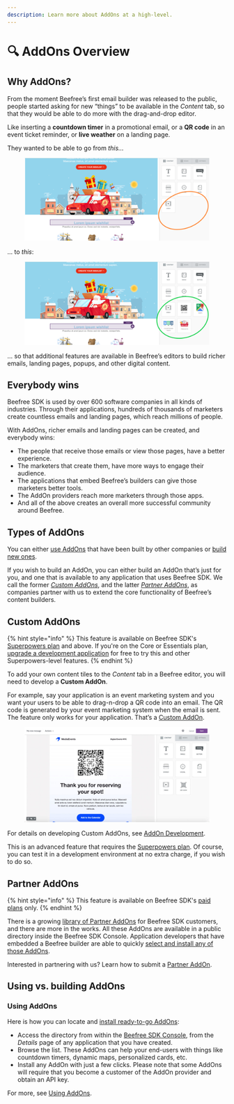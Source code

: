 ```yaml
---
description: Learn more about AddOns at a high-level.
---
```


# 🔍 AddOns Overview

## Why AddOns? <a href="#why-addons" id="why-addons"></a>

From the moment Beefree’s first email builder was released to the public, people started asking for new “things” to be available in the _Content_ tab, so that they would be able to do more with the drag-and-drop editor.

Like inserting a **countdown timer** in a promotional email, or a **QR code** in an event ticket reminder, or **live weather** on a landing page.

They wanted to be able to go from _this…_

<figure><img src="../../.gitbook/assets/BEE-AddOns-No-AddOns-1024x460.png" alt=""><figcaption></figcaption></figure>

… to _this_:

<figure><img src="../../.gitbook/assets/2BEE-AddOns-Yes-1024x460.png" alt=""><figcaption></figcaption></figure>

… so that additional features are available in Beefree’s editors to build richer emails, landing pages, popups, and other digital content.

## Everybody wins <a href="#everybody-wins" id="everybody-wins"></a>

Beefree SDK is used by over 600 software companies in all kinds of industries. Through their applications, hundreds of thousands of marketers create countless emails and landing pages, which reach millions of people.

With AddOns, richer emails and landing pages can be created, and everybody wins:

* The people that receive those emails or view those pages, have a better experience.
* The marketers that create them, have more ways to engage their audience.
* The applications that embed Beefree’s builders can give those marketers better tools.
* The AddOn providers reach more marketers through those apps.
* And all of the above creates an overall more successful community around Beefree.

## Types of AddOns <a href="#types-of-addons" id="types-of-addons"></a>

You can either [use AddOns](partner-addons/installing-partner-addons.md) that have been built by other companies or [build new ones](addons-overview.md#custom-addons).

If you wish to build an AddOn, you can either build an AddOn that’s just for you, and one that is available to any application that uses Beefree SDK. We call the former [_Custom AddOns_](addons-overview.md#custom-addons), and the latter [_Partner AddOns_](addons-overview.md#partner-addons), as companies partner with us to extend the core functionality of Beefree’s content builders.

## Custom AddOns

{% hint style="info" %}
This feature is available on Beefree SDK's [Superpowers plan](https://developers.beefree.io/pricing/) and above. If you're on the Core or Essentials plan, [upgrade a development application](../../getting-started/readme/development-applications.md) for free to try this and other Superpowers-level features.
{% endhint %}

To add your own content tiles to the _Content_ tab in a Beefree editor, you will need to develop a **Custom AddOn**.

For example, say your application is an event marketing system and you want your users to be able to drag-n-drop a QR code into an email. The QR code is generated by your event marketing system when the email is sent. The feature only works for your application. That’s a [Custom AddOn](addons-overview.md#custom-addons).

<figure><img src="../../.gitbook/assets/3QRcode-1024x527.jpeg" alt=""><figcaption></figcaption></figure>

For details on developing Custom AddOns, see [AddOn Development](custom-addons/addon-development.md).

This is an advanced feature that requires the [Superpowers plan](https://developers.beefree.io/pricing-plans). Of course, you can test it in a development environment at no extra charge, if you wish to do so.

## Partner AddOns

{% hint style="info" %}
This feature is available on Beefree SDK's [paid plans](https://developers.beefree.io/pricing-plans) only.
{% endhint %}

There is a growing [library of Partner AddOns](partner-addons/partner-addons-directory.md) for Beefree SDK customers, and there are more in the works. All these AddOns are available in a public directory inside the Beefree SDK Console. Application developers that have embedded a Beefree builder are able to quickly [select and install any of those AddOns](partner-addons/partner-addons-directory.md).

Interested in partnering with us? Learn how to submit a [Partner AddOn](addons-overview.md#partner-addons).

## Using vs. building AddOns <a href="#using-vs-building-addons" id="using-vs-building-addons"></a>

### Using AddOns

Here is how you can locate and [install ready-to-go AddOns](partner-addons/installing-partner-addons.md):

* Access the directory from within the [Beefree SDK Console](https://developers.beefree.io/accounts/login/), from the _Details_ page of any application that you have created.
* Browse the list. These AddOns can help your end-users with things like countdown timers, dynamic maps, personalized cards, etc.
* Install any AddOn with just a few clicks. Please note that some AddOns will require that you become a customer of the AddOn provider and obtain an API key.

For more, see [Using AddOns](partner-addons/installing-partner-addons.md).
